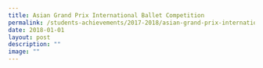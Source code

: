 ```yaml
---
title: Asian Grand Prix International Ballet Competition
permalink: /students-achievements/2017-2018/asian-grand-prix-international-ballet-competition/
date: 2018-01-01
layout: post
description: ""
image: ""
---
```

